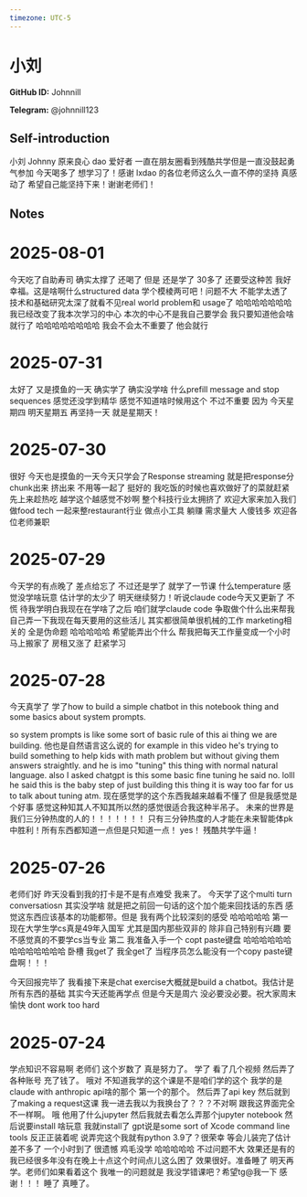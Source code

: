 ```yaml
---
timezone: UTC-5
---
```


# 小刘

**GitHub ID:** Johnnill

**Telegram:** @johnnill123

## Self-introduction

小刘 Johnny 原来良心 dao 爱好者 一直在朋友圈看到残酷共学但是一直没鼓起勇气参加 今天喝多了 想学习了！感谢 lxdao 的各位老师这么久一直不停的坚持 真感动了 希望自己能坚持下来！谢谢老师们！

## Notes

<!-- Content_START -->
# 2025-08-01

今天吃了自助寿司 确实太撑了 还喝了 但是 还是学了 30多了 还要受这种苦 我好幸福。这是啥啊什么structured data 学个模棱两可吧！问题不大 不能学太透了 技术和基础研究太深了就看不见real world problem和 usage了 哈哈哈哈哈哈哈 我已经改变了我本次学习的中心 本次的中心不是我自己要学会 我只要知道他会啥就行了 哈哈哈哈哈哈哈哈 我会不会太不重要了 他会就行

# 2025-07-31

太好了 又是摸鱼的一天 确实学了 确实没学啥 什么prefill message and stop sequences 感觉还没学到精华 感觉不知道啥时候用这个 不过不重要 因为 今天星期四 明天星期五 再坚持一天 就是星期天！

# 2025-07-30

很好 今天也是摸鱼的一天今天只学会了Response streaming 就是把response分chunk出来 挤出来 不用等一起了 挺好的 我吃饭的时候也喜欢做好了的菜就赶紧先上来趁热吃 越学这个越感觉不妙啊 整个科技行业太拥挤了 欢迎大家来加入我们做food tech 一起来整restaurant行业 做点小工具 躺赚 需求量大 人傻钱多 欢迎各位老师兼职

# 2025-07-29

今天学的有点晚了 差点给忘了 不过还是学了 就学了一节课 什么temperature 感觉没学啥玩意 估计学的太少了 明天继续努力！听说claude code今天又更新了 不慌 待我学明白我现在在学啥了之后 咱们就学claude code 争取做个什么出来帮我自己弄一下我现在每天要用的这些活儿 其实都很简单很机械的工作 marketing相关的 全是伪命题 哈哈哈哈哈 希望能弄出个什么 帮我把每天工作量变成一个小时 马上搬家了 房租又涨了 赶紧学习

# 2025-07-28

今天真学了 学了how to build a simple chatbot in this notebook thing and some basics about system prompts. 

so system prompts is like some sort of basic rule of this ai thing we are building. 他也是自然语言这么说的 for example in this video he's trying to build something to help kids with math problem but without giving them answers straightly. and he is imo "tuning" this thing with normal natural language. also I asked chatgpt is this some basic fine tuning he said no. lolll he said this is the baby step of just building this thing it is way too far for us to talk about tuning atm. 现在感觉学的这个东西我越来越看不懂了 但是我感觉是个好事 感觉这种知其人不知其所以然的感觉很适合我这种半吊子。 未来的世界是我们三分钟热度的人的！！！！！！！ 只有三分钟热度的人才能在未来智能体pk中胜利！所有东西都知道一点但是只知道一点！ yes！ 残酷共学牛逼！

# 2025-07-26

老师们好 昨天没看到我的打卡是不是有点难受 我来了。
今天学了这个multi turn conversatiosn 其实没学啥 就是把之前回一句话的这个加个能来回找话的东西 感觉这东西应该基本的功能都带。但是 我有两个比较深刻的感受 哈哈哈哈哈
第一 现在大学生学cs真是49年入国军 尤其是国内那些双非的 除非自己特别有兴趣 要不感觉真的不要学cs当专业
第二 我准备入手一个 copt paste键盘 哈哈哈哈哈哈哈哈哈哈哈哈哈 卧槽 我get了 我全get了 当程序员怎么能没有一个copy paste键盘啊！！！

今天回报完毕了 我看接下来是chat exercise大概就是build a chatbot。我估计是所有东西的基础 其实今天还能再学点 但是今天是周六 没必要没必要。祝大家周末愉快 dont work too hard

# 2025-07-24

学点知识不容易啊 老师们 这个岁数了 真是努力了。
学了 看了几个视频 然后弄了各种账号 充了钱了。 哦对 不知道我学的这个课是不是咱们学的这个 我学的是claude with anthropic api啥的那个 第一个的那个。 
然后弄了api key 然后就到了making a request这课 我一进去我以为我换台了？？？不对啊 跟我这界面完全不一样啊。 哦 他用了什么jupyter 然后我就去看怎么弄那个jupyter notebook 然后说要install 啥玩意 我就install了 gpt说是some sort of Xcode command line tools 反正正装着呢 说弄完这个我就有python 3.9了？很荣幸
等会儿装完了估计差不多了 一个小时到了 很遗憾 鸡毛没学 哈哈哈哈哈 不过问题不大 效果还是有的 我已经很多年没有在晚上十点这个时间点儿这么困了 效果很好。准备睡了 明天再学。老师们如果看着这个 我唯一的问题就是 我没学错课吧？希望tg@我一下 感谢！！！ 睡了 真睡了。


<!-- Content_END -->
